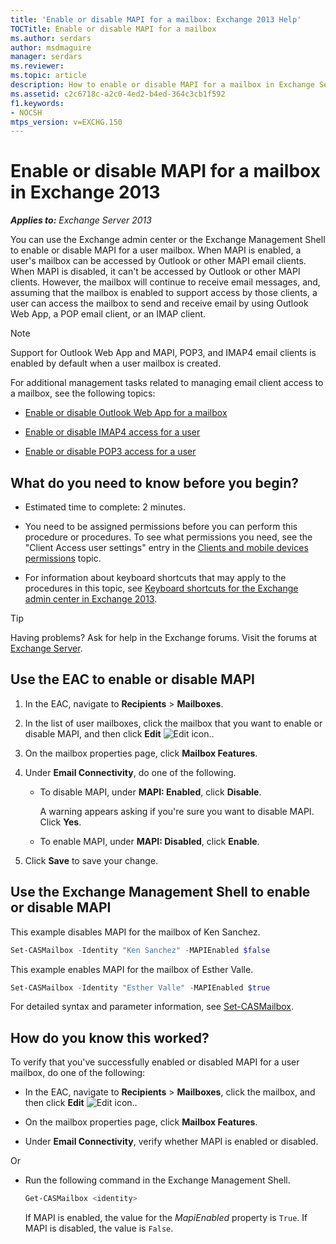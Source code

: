 ```yaml
---
title: 'Enable or disable MAPI for a mailbox: Exchange 2013 Help'
TOCTitle: Enable or disable MAPI for a mailbox
ms.author: serdars
author: msdmaguire
manager: serdars
ms.reviewer:
ms.topic: article
description: How to enable or disable MAPI for a mailbox in Exchange Server
ms.assetid: c2c6718c-a2c0-4ed2-b4ed-364c3cb1f592
f1.keywords:
- NOCSH
mtps_version: v=EXCHG.150
---
```


# Enable or disable MAPI for a mailbox in Exchange 2013

_**Applies to:** Exchange Server 2013_

You can use the Exchange admin center or the Exchange Management Shell to enable or disable MAPI for a user mailbox. When MAPI is enabled, a user's mailbox can be accessed by Outlook or other MAPI email clients. When MAPI is disabled, it can't be accessed by Outlook or other MAPI clients. However, the mailbox will continue to receive email messages, and, assuming that the mailbox is enabled to support access by those clients, a user can access the mailbox to send and receive email by using Outlook Web App, a POP email client, or an IMAP client.

> [!NOTE]
> Support for Outlook Web App and MAPI, POP3, and IMAP4 email clients is enabled by default when a user mailbox is created.

For additional management tasks related to managing email client access to a mailbox, see the following topics:

- [Enable or disable Outlook Web App for a mailbox](enable-or-disable-outlook-web-app-exchange-2013-help.md)

- [Enable or disable IMAP4 access for a user](enable-or-disable-imap4-access-for-a-user-exchange-2013-help.md)

- [Enable or disable POP3 access for a user](enable-or-disable-pop3-access-for-a-user-exchange-2013-help.md)

## What do you need to know before you begin?

- Estimated time to complete: 2 minutes.

- You need to be assigned permissions before you can perform this procedure or procedures. To see what permissions you need, see the "Client Access user settings" entry in the [Clients and mobile devices permissions](clients-and-mobile-devices-permissions-exchange-2013-help.md) topic.

- For information about keyboard shortcuts that may apply to the procedures in this topic, see [Keyboard shortcuts for the Exchange admin center in Exchange 2013](keyboard-shortcuts-in-the-exchange-admin-center-2013-help.md).

> [!TIP]
> Having problems? Ask for help in the Exchange forums. Visit the forums at [Exchange Server](https://social.technet.microsoft.com/forums/office/home?category=exchangeserver).

## Use the EAC to enable or disable MAPI

1. In the EAC, navigate to **Recipients** \> **Mailboxes**.

2. In the list of user mailboxes, click the mailbox that you want to enable or disable MAPI, and then click **Edit** ![Edit icon.](images/ITPro_EAC_EditIcon.gif).

3. On the mailbox properties page, click **Mailbox Features**.

4. Under **Email Connectivity**, do one of the following.

   - To disable MAPI, under **MAPI: Enabled**, click **Disable**.

     A warning appears asking if you're sure you want to disable MAPI. Click **Yes**.

   - To enable MAPI, under **MAPI: Disabled**, click **Enable**.

5. Click **Save** to save your change.

## Use the Exchange Management Shell to enable or disable MAPI

This example disables MAPI for the mailbox of Ken Sanchez.

```powershell
Set-CASMailbox -Identity "Ken Sanchez" -MAPIEnabled $false
```

This example enables MAPI for the mailbox of Esther Valle.

```powershell
Set-CASMailbox -Identity "Esther Valle" -MAPIEnabled $true
```

For detailed syntax and parameter information, see [Set-CASMailbox](/powershell/module/exchange/set-casmailbox).

## How do you know this worked?

To verify that you've successfully enabled or disabled MAPI for a user mailbox, do one of the following:

- In the EAC, navigate to **Recipients** \> **Mailboxes**, click the mailbox, and then click **Edit** ![Edit icon.](images/ITPro_EAC_EditIcon.gif).

- On the mailbox properties page, click **Mailbox Features**.

- Under **Email Connectivity**, verify whether MAPI is enabled or disabled.

Or

- Run the following command in the Exchange Management Shell.

  ```powershell
  Get-CASMailbox <identity>
  ```

    If MAPI is enabled, the value for the _MapiEnabled_ property is `True`. If MAPI is disabled, the value is `False`.